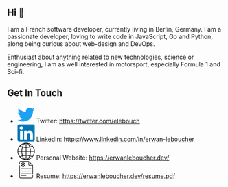 ## Hi 👋

I am a French software developer, currently living in Berlin, Germany. I am a passionate developer, loving to write code in JavaScript, Go and Python, along being curious about web-design and DevOps.

Enthusiast about anything related to new technologies, science or engineering, I am as well interested in motorsport, especially Formula 1 and Sci-fi.

## Get In Touch

- ![twitter](https://github.com/eleboucher/eleboucher/raw/master/img/twitter.svg) Twitter: https://twitter.com/elebouch
- ![linkedin](https://github.com/eleboucher/eleboucher/raw/master/img/linkedin.svg) LinkedIn: https://www.linkedin.com/in/erwan-leboucher
- ![website](https://github.com/eleboucher/eleboucher/raw/master/img/internet.svg) Personal Website: https://erwanleboucher.dev/
- ![resume](https://github.com/eleboucher/eleboucher/raw/master/img/resume.svg) Resume: https://erwanleboucher.dev/resume.pdf
